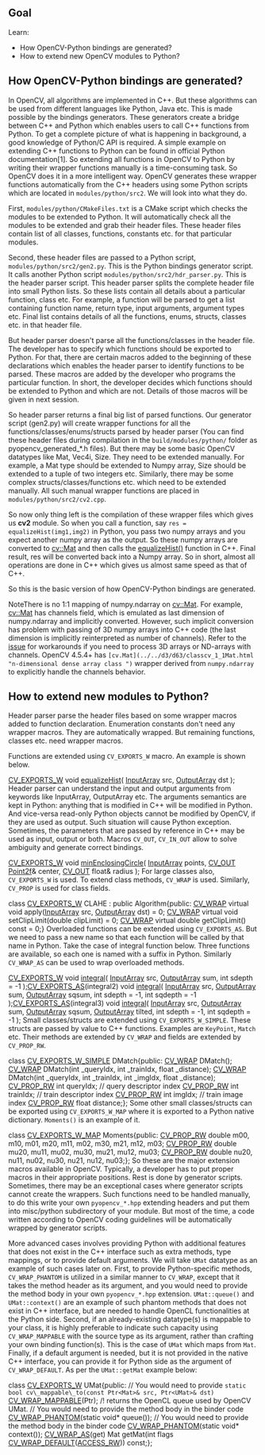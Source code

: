 
## Goal

Learn:

* How OpenCV-Python bindings are generated?
* How to extend new OpenCV modules to Python?

## How OpenCV-Python bindings are generated?

In OpenCV, all algorithms are implemented in C++. But these algorithms can be used from different languages like Python, Java etc. This is made possible by the bindings generators. These generators create a bridge between C++ and Python which enables users to call C++ functions from Python. To get a complete picture of what is happening in background, a good knowledge of Python/C API is required. A simple example on extending C++ functions to Python can be found in official Python documentation[1]. So extending all functions in OpenCV to Python by writing their wrapper functions manually is a time-consuming task. So OpenCV does it in a more intelligent way. OpenCV generates these wrapper functions automatically from the C++ headers using some Python scripts which are located in `modules/python/src2`. We will look into what they do.

First, `modules/python/CMakeFiles.txt` is a CMake script which checks the modules to be extended to Python. It will automatically check all the modules to be extended and grab their header files. These header files contain list of all classes, functions, constants etc. for that particular modules.

Second, these header files are passed to a Python script, `modules/python/src2/gen2.py`. This is the Python bindings generator script. It calls another Python script `modules/python/src2/hdr_parser.py`. This is the header parser script. This header parser splits the complete header file into small Python lists. So these lists contain all details about a particular function, class etc. For example, a function will be parsed to get a list containing function name, return type, input arguments, argument types etc. Final list contains details of all the functions, enums, structs, classes etc. in that header file.

But header parser doesn't parse all the functions/classes in the header file. The developer has to specify which functions should be exported to Python. For that, there are certain macros added to the beginning of these declarations which enables the header parser to identify functions to be parsed. These macros are added by the developer who programs the particular function. In short, the developer decides which functions should be extended to Python and which are not. Details of those macros will be given in next session.

So header parser returns a final big list of parsed functions. Our generator script (gen2.py) will create wrapper functions for all the functions/classes/enums/structs parsed by header parser (You can find these header files during compilation in the `build/modules/python/` folder as pyopencv\_generated\_\*.h files). But there may be some basic OpenCV datatypes like Mat, Vec4i, Size. They need to be extended manually. For example, a Mat type should be extended to Numpy array, Size should be extended to a tuple of two integers etc. Similarly, there may be some complex structs/classes/functions etc. which need to be extended manually. All such manual wrapper functions are placed in `modules/python/src2/cv2.cpp`.

So now only thing left is the compilation of these wrapper files which gives us **cv2** module. So when you call a function, say `res = equalizeHist(img1,img2)` in Python, you pass two numpy arrays and you expect another numpy array as the output. So these numpy arrays are converted to [cv::Mat](../../d3/d63/classcv_1_1Mat.html "n-dimensional dense array class ") and then calls the [equalizeHist()](../../d6/dc7/group__imgproc__hist.html#ga7e54091f0c937d49bf84152a16f76d6e "Equalizes the histogram of a grayscale image. ") function in C++. Final result, res will be converted back into a Numpy array. So in short, almost all operations are done in C++ which gives us almost same speed as that of C++.

So this is the basic version of how OpenCV-Python bindings are generated.

NoteThere is no 1:1 mapping of numpy.ndarray on [cv::Mat](../../d3/d63/classcv_1_1Mat.html "n-dimensional dense array class "). For example, [cv::Mat](../../d3/d63/classcv_1_1Mat.html "n-dimensional dense array class ") has channels field, which is emulated as last dimension of numpy.ndarray and implicitly converted. However, such implicit conversion has problem with passing of 3D numpy arrays into C++ code (the last dimension is implicitly reinterpreted as number of channels). Refer to the [issue](https://github.com/opencv/opencv/issues/19091 "https://github.com/opencv/opencv/issues/19091") for workarounds if you need to process 3D arrays or ND-arrays with channels. OpenCV 4.5.4+ has `[cv.Mat](../../d3/d63/classcv_1_1Mat.html "n-dimensional dense array class ")` wrapper derived from `numpy.ndarray` to explicitly handle the channels behavior.
## How to extend new modules to Python?

Header parser parse the header files based on some wrapper macros added to function declaration. Enumeration constants don't need any wrapper macros. They are automatically wrapped. But remaining functions, classes etc. need wrapper macros.

Functions are extended using `CV_EXPORTS_W` macro. An example is shown below. 

[CV\_EXPORTS\_W](../../db/de0/group__core__utils.html#ga67ea671a3582ce612ac3c281e067f480 "../../db/de0/group__core__utils.html#ga67ea671a3582ce612ac3c281e067f480") void [equalizeHist](../../d6/dc7/group__imgproc__hist.html#ga7e54091f0c937d49bf84152a16f76d6e "../../d6/dc7/group__imgproc__hist.html#ga7e54091f0c937d49bf84152a16f76d6e")( [InputArray](../../dc/d84/group__core__basic.html#ga353a9de602fe76c709e12074a6f362ba "../../dc/d84/group__core__basic.html#ga353a9de602fe76c709e12074a6f362ba") src, [OutputArray](../../dc/d84/group__core__basic.html#gaad17fda1d0f0d1ee069aebb1df2913c0 "../../dc/d84/group__core__basic.html#gaad17fda1d0f0d1ee069aebb1df2913c0") dst ); Header parser can understand the input and output arguments from keywords like InputArray, OutputArray etc. The arguments semantics are kept in Python: anything that is modified in C++ will be modified in Python. And vice-versa read-only Python objects cannot be modified by OpenCV, if they are used as output. Such situation will cause Python exception. Sometimes, the parameters that are passed by reference in C++ may be used as input, output or both. Macros `CV_OUT`, `CV_IN_OUT` allow to solve ambiguity and generate correct bindings. 

[CV\_EXPORTS\_W](../../db/de0/group__core__utils.html#ga67ea671a3582ce612ac3c281e067f480 "../../db/de0/group__core__utils.html#ga67ea671a3582ce612ac3c281e067f480") void [minEnclosingCircle](../../d3/dc0/group__imgproc__shape.html#ga8ce13c24081bbc7151e9326f412190f1 "../../d3/dc0/group__imgproc__shape.html#ga8ce13c24081bbc7151e9326f412190f1")( [InputArray](../../dc/d84/group__core__basic.html#ga353a9de602fe76c709e12074a6f362ba "../../dc/d84/group__core__basic.html#ga353a9de602fe76c709e12074a6f362ba") points, [CV\_OUT](../../db/de0/group__core__utils.html#ga4e999bc21cb894d3ed789f3f0bc26778 "../../db/de0/group__core__utils.html#ga4e999bc21cb894d3ed789f3f0bc26778") [Point2f](../../dc/d84/group__core__basic.html#ga7d080aa40de011e4410bca63385ffe2a "../../dc/d84/group__core__basic.html#ga7d080aa40de011e4410bca63385ffe2a")& center, [CV\_OUT](../../db/de0/group__core__utils.html#ga4e999bc21cb894d3ed789f3f0bc26778 "../../db/de0/group__core__utils.html#ga4e999bc21cb894d3ed789f3f0bc26778") float& radius ); For large classes also, `CV_EXPORTS_W` is used. To extend class methods, `CV_WRAP` is used. Similarly, `CV_PROP` is used for class fields. 

class [CV\_EXPORTS\_W](../../db/de0/group__core__utils.html#ga67ea671a3582ce612ac3c281e067f480 "../../db/de0/group__core__utils.html#ga67ea671a3582ce612ac3c281e067f480") CLAHE : public Algorithm{public: [CV\_WRAP](../../db/de0/group__core__utils.html#gae435babf3ce7cca990524b23adf6b4a3 "../../db/de0/group__core__utils.html#gae435babf3ce7cca990524b23adf6b4a3") virtual void apply([InputArray](../../dc/d84/group__core__basic.html#ga353a9de602fe76c709e12074a6f362ba "../../dc/d84/group__core__basic.html#ga353a9de602fe76c709e12074a6f362ba") src, [OutputArray](../../dc/d84/group__core__basic.html#gaad17fda1d0f0d1ee069aebb1df2913c0 "../../dc/d84/group__core__basic.html#gaad17fda1d0f0d1ee069aebb1df2913c0") dst) = 0; [CV\_WRAP](../../db/de0/group__core__utils.html#gae435babf3ce7cca990524b23adf6b4a3 "../../db/de0/group__core__utils.html#gae435babf3ce7cca990524b23adf6b4a3") virtual void setClipLimit(double clipLimit) = 0; [CV\_WRAP](../../db/de0/group__core__utils.html#gae435babf3ce7cca990524b23adf6b4a3 "../../db/de0/group__core__utils.html#gae435babf3ce7cca990524b23adf6b4a3") virtual double getClipLimit() const = 0;} Overloaded functions can be extended using `CV_EXPORTS_AS`. But we need to pass a new name so that each function will be called by that name in Python. Take the case of integral function below. Three functions are available, so each one is named with a suffix in Python. Similarly `CV_WRAP_AS` can be used to wrap overloaded methods. 

[CV\_EXPORTS\_W](../../db/de0/group__core__utils.html#ga67ea671a3582ce612ac3c281e067f480 "../../db/de0/group__core__utils.html#ga67ea671a3582ce612ac3c281e067f480") void [integral](../../d5/df1/group__imgproc__hal__functions.html#ga78d53bcbe1710d0f7034e89fd0d43259 "../../d5/df1/group__imgproc__hal__functions.html#ga78d53bcbe1710d0f7034e89fd0d43259")( [InputArray](../../dc/d84/group__core__basic.html#ga353a9de602fe76c709e12074a6f362ba "../../dc/d84/group__core__basic.html#ga353a9de602fe76c709e12074a6f362ba") src, [OutputArray](../../dc/d84/group__core__basic.html#gaad17fda1d0f0d1ee069aebb1df2913c0 "../../dc/d84/group__core__basic.html#gaad17fda1d0f0d1ee069aebb1df2913c0") sum, int sdepth = -1 );[CV\_EXPORTS\_AS](../../db/de0/group__core__utils.html#ga288d5d11e4d8675aab962ec2b2066855 "../../db/de0/group__core__utils.html#ga288d5d11e4d8675aab962ec2b2066855")(integral2) void [integral](../../d5/df1/group__imgproc__hal__functions.html#ga78d53bcbe1710d0f7034e89fd0d43259 "../../d5/df1/group__imgproc__hal__functions.html#ga78d53bcbe1710d0f7034e89fd0d43259")( [InputArray](../../dc/d84/group__core__basic.html#ga353a9de602fe76c709e12074a6f362ba "../../dc/d84/group__core__basic.html#ga353a9de602fe76c709e12074a6f362ba") src, [OutputArray](../../dc/d84/group__core__basic.html#gaad17fda1d0f0d1ee069aebb1df2913c0 "../../dc/d84/group__core__basic.html#gaad17fda1d0f0d1ee069aebb1df2913c0") sum, [OutputArray](../../dc/d84/group__core__basic.html#gaad17fda1d0f0d1ee069aebb1df2913c0 "../../dc/d84/group__core__basic.html#gaad17fda1d0f0d1ee069aebb1df2913c0") sqsum, int sdepth = -1, int sqdepth = -1 );[CV\_EXPORTS\_AS](../../db/de0/group__core__utils.html#ga288d5d11e4d8675aab962ec2b2066855 "../../db/de0/group__core__utils.html#ga288d5d11e4d8675aab962ec2b2066855")(integral3) void [integral](../../d5/df1/group__imgproc__hal__functions.html#ga78d53bcbe1710d0f7034e89fd0d43259 "../../d5/df1/group__imgproc__hal__functions.html#ga78d53bcbe1710d0f7034e89fd0d43259")( [InputArray](../../dc/d84/group__core__basic.html#ga353a9de602fe76c709e12074a6f362ba "../../dc/d84/group__core__basic.html#ga353a9de602fe76c709e12074a6f362ba") src, [OutputArray](../../dc/d84/group__core__basic.html#gaad17fda1d0f0d1ee069aebb1df2913c0 "../../dc/d84/group__core__basic.html#gaad17fda1d0f0d1ee069aebb1df2913c0") sum, [OutputArray](../../dc/d84/group__core__basic.html#gaad17fda1d0f0d1ee069aebb1df2913c0 "../../dc/d84/group__core__basic.html#gaad17fda1d0f0d1ee069aebb1df2913c0") sqsum, [OutputArray](../../dc/d84/group__core__basic.html#gaad17fda1d0f0d1ee069aebb1df2913c0 "../../dc/d84/group__core__basic.html#gaad17fda1d0f0d1ee069aebb1df2913c0") tilted, int sdepth = -1, int sqdepth = -1 ); Small classes/structs are extended using `CV_EXPORTS_W_SIMPLE`. These structs are passed by value to C++ functions. Examples are `KeyPoint`, `Match` etc. Their methods are extended by `CV_WRAP` and fields are extended by `CV_PROP_RW`. 

class [CV\_EXPORTS\_W\_SIMPLE](../../db/de0/group__core__utils.html#ga13d649e3f5582a106caaa98f187dd34b "../../db/de0/group__core__utils.html#ga13d649e3f5582a106caaa98f187dd34b") DMatch{public: [CV\_WRAP](../../db/de0/group__core__utils.html#gae435babf3ce7cca990524b23adf6b4a3 "../../db/de0/group__core__utils.html#gae435babf3ce7cca990524b23adf6b4a3") DMatch(); [CV\_WRAP](../../db/de0/group__core__utils.html#gae435babf3ce7cca990524b23adf6b4a3 "../../db/de0/group__core__utils.html#gae435babf3ce7cca990524b23adf6b4a3") DMatch(int \_queryIdx, int \_trainIdx, float \_distance); [CV\_WRAP](../../db/de0/group__core__utils.html#gae435babf3ce7cca990524b23adf6b4a3 "../../db/de0/group__core__utils.html#gae435babf3ce7cca990524b23adf6b4a3") DMatch(int \_queryIdx, int \_trainIdx, int \_imgIdx, float \_distance); [CV\_PROP\_RW](../../db/de0/group__core__utils.html#ga9e800d960e0fc30e7f83c67c98e69ed2 "../../db/de0/group__core__utils.html#ga9e800d960e0fc30e7f83c67c98e69ed2") int queryIdx; // query descriptor index [CV\_PROP\_RW](../../db/de0/group__core__utils.html#ga9e800d960e0fc30e7f83c67c98e69ed2 "../../db/de0/group__core__utils.html#ga9e800d960e0fc30e7f83c67c98e69ed2") int trainIdx; // train descriptor index [CV\_PROP\_RW](../../db/de0/group__core__utils.html#ga9e800d960e0fc30e7f83c67c98e69ed2 "../../db/de0/group__core__utils.html#ga9e800d960e0fc30e7f83c67c98e69ed2") int imgIdx; // train image index [CV\_PROP\_RW](../../db/de0/group__core__utils.html#ga9e800d960e0fc30e7f83c67c98e69ed2 "../../db/de0/group__core__utils.html#ga9e800d960e0fc30e7f83c67c98e69ed2") float distance;}; Some other small classes/structs can be exported using `CV_EXPORTS_W_MAP` where it is exported to a Python native dictionary. `Moments()` is an example of it. 

class [CV\_EXPORTS\_W\_MAP](../../db/de0/group__core__utils.html#gaff7195942cab00fc5eafdd8ed777fac5 "../../db/de0/group__core__utils.html#gaff7195942cab00fc5eafdd8ed777fac5") Moments{public: [CV\_PROP\_RW](../../db/de0/group__core__utils.html#ga9e800d960e0fc30e7f83c67c98e69ed2 "../../db/de0/group__core__utils.html#ga9e800d960e0fc30e7f83c67c98e69ed2") double m00, m10, m01, m20, m11, m02, m30, m21, m12, m03; [CV\_PROP\_RW](../../db/de0/group__core__utils.html#ga9e800d960e0fc30e7f83c67c98e69ed2 "../../db/de0/group__core__utils.html#ga9e800d960e0fc30e7f83c67c98e69ed2") double mu20, mu11, mu02, mu30, mu21, mu12, mu03; [CV\_PROP\_RW](../../db/de0/group__core__utils.html#ga9e800d960e0fc30e7f83c67c98e69ed2 "../../db/de0/group__core__utils.html#ga9e800d960e0fc30e7f83c67c98e69ed2") double nu20, nu11, nu02, nu30, nu21, nu12, nu03;}; So these are the major extension macros available in OpenCV. Typically, a developer has to put proper macros in their appropriate positions. Rest is done by generator scripts. Sometimes, there may be an exceptional cases where generator scripts cannot create the wrappers. Such functions need to be handled manually, to do this write your own `pyopencv_*.hpp` extending headers and put them into misc/python subdirectory of your module. But most of the time, a code written according to OpenCV coding guidelines will be automatically wrapped by generator scripts.

More advanced cases involves providing Python with additional features that does not exist in the C++ interface such as extra methods, type mappings, or to provide default arguments. We will take `UMat` datatype as an example of such cases later on. First, to provide Python-specific methods, `CV_WRAP_PHANTOM` is utilized in a similar manner to `CV_WRAP`, except that it takes the method header as its argument, and you would need to provide the method body in your own `pyopencv_*.hpp` extension. `UMat::queue()` and `UMat::context()` are an example of such phantom methods that does not exist in C++ interface, but are needed to handle OpenCL functionalities at the Python side. Second, if an already-existing datatype(s) is mappable to your class, it is highly preferable to indicate such capacity using `CV_WRAP_MAPPABLE` with the source type as its argument, rather than crafting your own binding function(s). This is the case of `UMat` which maps from `Mat`. Finally, if a default argument is needed, but it is not provided in the native C++ interface, you can provide it for Python side as the argument of `CV_WRAP_DEFAULT`. As per the `UMat::getMat` example below: 

class [CV\_EXPORTS\_W](../../db/de0/group__core__utils.html#ga67ea671a3582ce612ac3c281e067f480 "../../db/de0/group__core__utils.html#ga67ea671a3582ce612ac3c281e067f480") UMat{public: // You would need to provide `static bool cv\_mappable\_to(const Ptr<Mat>& src, Ptr<UMat>& dst)` [CV\_WRAP\_MAPPABLE](../../db/de0/group__core__utils.html#gacbb88034b7de34a8b35aa42f3216a94e "../../db/de0/group__core__utils.html#gacbb88034b7de34a8b35aa42f3216a94e")(Ptr<Mat>); /! returns the OpenCL queue used by OpenCV UMat. // You would need to provide the method body in the binder code [CV\_WRAP\_PHANTOM](../../db/de0/group__core__utils.html#ga6c6ee613d3eebd87f9f391fcde4a6cde "../../db/de0/group__core__utils.html#ga6c6ee613d3eebd87f9f391fcde4a6cde")(static void\* queue()); // You would need to provide the method body in the binder code [CV\_WRAP\_PHANTOM](../../db/de0/group__core__utils.html#ga6c6ee613d3eebd87f9f391fcde4a6cde "../../db/de0/group__core__utils.html#ga6c6ee613d3eebd87f9f391fcde4a6cde")(static void\* context()); [CV\_WRAP\_AS](../../db/de0/group__core__utils.html#ga6a1f29cf8d55c0ee1b4687f6006da0b9 "../../db/de0/group__core__utils.html#ga6a1f29cf8d55c0ee1b4687f6006da0b9")(get) Mat getMat(int flags [CV\_WRAP\_DEFAULT](../../db/de0/group__core__utils.html#ga92152159130797a2713a0992dd5239d2 "../../db/de0/group__core__utils.html#ga92152159130797a2713a0992dd5239d2")([ACCESS\_RW](../../dc/d84/group__core__basic.html#gga6226c29c7b0e7bda7aff72e96ba8e1dfaf44732c797cd59f5940e426ecd62f45f "../../dc/d84/group__core__basic.html#gga6226c29c7b0e7bda7aff72e96ba8e1dfaf44732c797cd59f5940e426ecd62f45f"))) const;}; 
